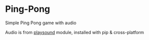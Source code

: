 # Ping-Pong
Simple Ping Pong game with audio

Audio is from [playsound](https://pypi.org/project/playsound/) module, installed with pip & cross-platform
